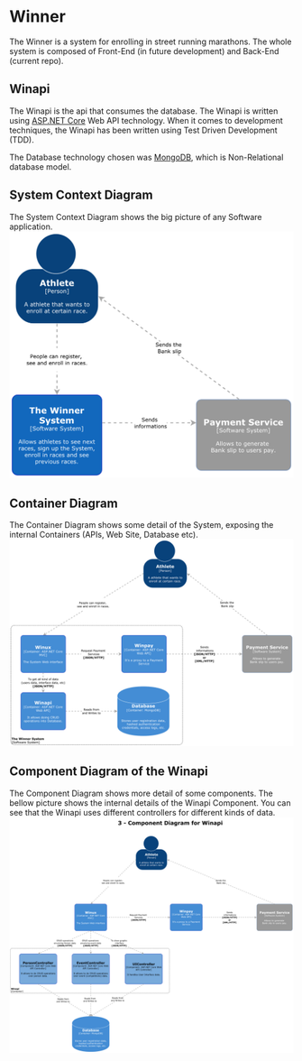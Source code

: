 # Winner

The Winner is a system for enrolling in street running marathons. The whole system is composed of Front-End (in future development) and Back-End (current repo).


## Winapi

The Winapi is the api that consumes the database. The Winapi is written using [ASP.NET Core](https://dotnet.microsoft.com/learn/web/what-is-aspnet-core) Web API technology. When it comes to development techniques, the Winapi has been written using Test Driven Development (TDD).

The Database technology chosen was [MongoDB](https://www.mongodb.com/), which is Non-Relational database model.

## System Context Diagram
The System Context Diagram shows the big picture of any Software application.
![The System Context Diagram](Architecture/Images/1_SystemContext.png)

## Container Diagram 
The Container Diagram shows some detail of the System, exposing the internal Containers (APIs, Web Site, Database etc).
![The Container Diagram](Architecture/Images/2_Container.png)

## Component Diagram of the Winapi
The Component Diagram shows more detail of some components. The bellow picture shows the internal details of the Winapi Component. You can see that the Winapi uses different controllers for different kinds of data.
![The Component Diagram of the Winapi](Architecture/Images/3_Components.png)
